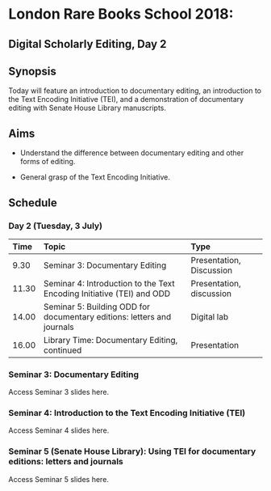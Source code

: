 # London Rare Books School 2018:
## Digital Scholarly Editing, Day 2

## Synopsis

Today will feature an introduction to documentary editing, an introduction to the Text Encoding Initiative (TEI), and a demonstration of documentary editing with Senate House Library manuscripts.

## Aims

* Understand the difference between documentary editing and other forms of editing.

* General grasp of the Text Encoding Initiative.

## Schedule
### Day 2 (Tuesday, 3 July)

Time     | Topic                               | Type                    |
:--------| :---------------------------------- |:------------------------|
9.30 | Seminar 3: Documentary Editing | Presentation, Discussion |
11.30 | Seminar 4: Introduction to the Text Encoding Initiative (TEI) and ODD |  Presentation, discussion    |
14.00 | Seminar 5: Building ODD for documentary editions: letters and journals | Digital lab |
16.00 | Library Time: Documentary Editing, continued | Presentation |

### Seminar 3: Documentary Editing

Access Seminar 3 slides here.

### Seminar 4: Introduction to the Text Encoding Initiative (TEI)

Access Seminar 4 slides here.

### Seminar 5 (Senate House Library): Using TEI for documentary editions: letters and journals

Access Seminar 5 slides here.

